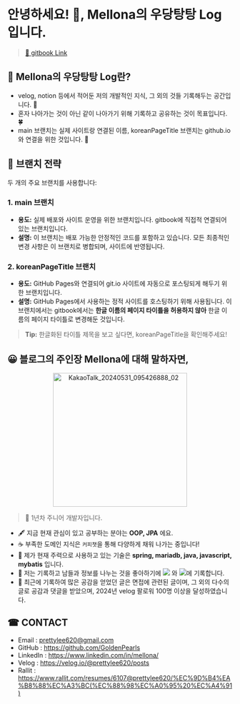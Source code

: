 # 안녕하세요! 👋, Mellona의 우당탕탕 Log 입니다.

> [🔑 gitbook Link](https://mellona-log.gitbook.io/log)

## 📌 Mellona의 우당탕탕 Log란?

- velog, notion 등에서 적어둔 저의 개발적인 지식, 그 외의 것들 기록해두는 공간입니다. 🐾
- 혼자 나아가는 것이 아닌 같이 나아가기 위해 기록하고 공유하는 것이 목표입니다. 🍀
- main 브랜치는 실제 사이트랑 연결된 이름, koreanPageTitle 브랜치는 github.io와 연결을 위한  것입니다. 🐾

## 🌲 브랜치 전략

두 개의 주요 브랜치를 사용합니다:

### 1. **main 브랜치**
- **용도:** 실제 배포와 사이트 운영을 위한 브랜치입니다. gitbook에 직접적 연결되어 있는 브랜치입니다.
- **설명:** 이 브랜치는 배포 가능한 안정적인 코드를 포함하고 있습니다. 모든 최종적인 변경 사항은 이 브랜치로 병합되며, 사이트에 반영됩니다.

### 2. **koreanPageTitle 브랜치**
- **용도:** GitHub Pages와 연결되어 git.io 사이트에 자동으로 포스팅되게 해두기 위한 브랜치입니다.
- **설명:** GitHub Pages에서 사용하는 정적 사이트를 호스팅하기 위해 사용됩니다. 이 브랜치에서는 gitbook에서는 **한글 이름의 페이지 타이틀을 허용하지 않아** 한글 이름의 페이지 타이틀로 변경해둔 것입니다.

> **Tip:** 한글화된 타이틀 제목을 보고 싶다면, koreanPageTitle을 확인해주세요!

## 😀 블로그의 주인장 Mellona에 대해 말하자면,
<p align="center"> <img src="https://github.com/user-attachments/assets/79379010-591b-4608-8fa7-ec1fec6d8840" alt="KakaoTalk_20240531_095426888_02" width="300"> </p>

> 🌱 1년차 주니어 개발자입니다.

- 🖋 지금 현재 관심이 있고 공부하는 분야는 **OOP, JPA** 에요.
- ☕ 부족한 도메인 지식은 `커피챗`을 통해 다양하게 채워 나가는 중입니다!
- 💬 제가 현재 주력으로 사용하고 있는 기술은 **spring, mariadb, java, javascript, mybatis** 입니다.
- 📝 저는 기록하고 남들과 정보를 나누는 것을 좋아하기에 <a href="https://velog.io/@prettylee620"><img src="https://img.shields.io/badge/Velog-20C997?style=flat-square&logo=Velog&logoColor=white&https://velog.io/@prettylee620" /></a> 와  <a href="https://mellona.oopy.io/"><img src="https://img.shields.io/badge/Notion-000000?style=flat-square&logo=Notion&logoColor=white"></a>에 기록합니다.
- 📌 최근에 기록하여 많은 공감을 얻었던 글은 면접에 관련된 글이며, 그 외의 다수의 글로 공감과 댓글을 받았으며, 2024년 velog 팔로워 100명 이상을 달성하였습니다.

## ☎ CONTACT

- Email : prettylee620@gmail.com
- GitHub : https://github.com/GoldenPearls
- LinkedIn : https://www.linkedin.com/in/mellona/
- Velog : https://velog.io/@prettylee620/posts
- Rallit : https://www.rallit.com/resumes/6107@prettylee620/%EC%9D%B4%EA%B8%88%EC%A3%BC(%EC%88%98%EC%A0%95%20%EC%A4%91)

